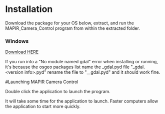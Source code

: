 # Installation

Download the package for your OS below, extract, and run the MAPIR\_Camera\_Control program from within the extracted folder.

### Windows

[Download HERE](http://www.docs.peauproductions.com/MCC/MAPIR_Camera_Control_WINDOWS.zip)



If you run into a "No module named gdal" error when installing or running, it's because the osgeo packages list name the \_gdal.pyd file "_gdal.&lt;version info&gt;.pyd" rename the file to "\__gdal.pyd" and it should work fine.


#Launching MAPIR Camera Control

Double click the application to launch the program.

It will take some time for the application to launch. Faster computers allow the application to start more quickly.